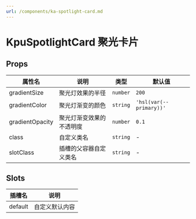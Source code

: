 ```yaml
---
url: /components/ka-spotlight-card.md
---
```

# KpuSpotlightCard 聚光卡片

## Props

| 属性名          | 说明                     | 类型     | 默认值                  |
| --------------- | ------------------------ | -------- | ----------------------- |
| gradientSize    | 聚光灯效果的半径         | `number` | `200`                   |
| gradientColor   | 聚光灯渐变的颜色         | `string` | `'hsl(var(--primary))'` |
| gradientOpacity | 聚光灯渐变效果的不透明度 | `number` | `0.1`                   |
| class           | 自定义类名               | `string` | -                       |
| slotClass       | 插槽的父容器自定义类名   | `string` | -                       |

## Slots

| 插槽名  | 说明           |
| ------- | -------------- |
| default | 自定义默认内容 |
